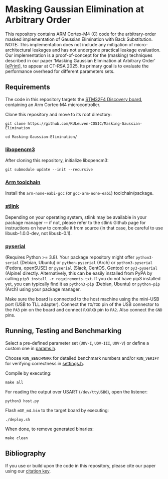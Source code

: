 # Masking Gaussian Elimination at Arbitrary Order
This repository contains ARM Cortex-M4 (C) code for the arbitrary-order masked implementation of Gaussian Elimination with Back Substitution.\
NOTE: This implementation does not include any mitigation of micro-architectural leakages and has not undergone practical leakage evaluation. Our implementation is a proof-of-concept for the (masking) techniques described in our paper 'Masking Gaussian Elimination at Arbitrary Order' [[ePrint]](http://eprint.iacr.org/2024/1777), to appear at CT-RSA 2025. Its primary goal is to evaluate the performance overhead for different parameters sets. 

## Requirements
The code in this repository targets the [STM32F4 Discovery board](https://www.st.com/en/evaluation-tools/stm32f4discovery.html), containing an Arm Cortex-M4 microcontroller.

Clone this repository and move to its root directory:
```shell
git clone https://github.com/KULeuven-COSIC/Masking-Gaussian-Elimination 
```
```shell
cd Masking-Gaussian-Elimination/
```

### [libopencm3](https://github.com/libopencm3/libopencm3)
After cloning this repository, initialize libopencm3:
```shell
git submodule update --init --recursive
```
### [Arm toolchain](https://developer.arm.com/downloads/-/arm-gnu-toolchain-downloads)
Install the `arm-none-eabi-gcc` (or `gcc-arm-none-eabi`) toolchain/package.

### [stlink](https://github.com/texane/stlink)
Depending on your operating system, stlink may be available in your package manager -- if not, please refer to the stlink Github page for instructions on how to compile it from source (in that case, be careful to use libusb-1.0.0-dev, not libusb-0.1).

### [pyserial](https://github.com/pyserial/pyserial)
(Requires Python >= 3.8). Your package repository might offer `python3-serial` (Debian, Ubuntu) or `python-pyserial` (Arch) or `python3-pyserial` (Fedora, openSUSE) or `pyserial` (Slack, CentOS, Gentoo) or `py3-pyserial` (Alpine) directly. Alternatively, this can be easily installed from PyPA by calling `pip3 install -r requirements.txt`. If you do not have pip3 installed yet, you can typically find it as `python3-pip` (Debian, Ubuntu) or `python-pip` (Arch) using your package manager.

Make sure the board is connected to the host machine using the mini-USB port (USB to TLL adapter). Connect the `TX`/`TXD` pin of the USB connector to the `PA3` pin on the board and connect `RX`/`RXD` pin to `PA2`. Also connect the `GND` pins.

## Running, Testing and Benchmarking
Select a pre-defined parameter set (`UOV-I`, `UOV-III`, `UOV-V`) or define a custom one in [params.h](src/params.h).

Choose `RUN_BENCHMARK` for detailed benchmark numbers and/or `RUN_VERIFY` for verifying correctness in [settings.h](src/settings.h).

Compile by executing:
```shell
make all
```

For reading the output over USART (`/dev/ttyUSB0`), open the listener:
```shell
python3 host.py
```

Flash `mGE_m4.bin` to the target board by executing:
```shell
./deploy.sh 
```

When done, to remove generated binaries:
```shell
make clean
```

## Bibliography
If you use or build upon the code in this repository, please cite our paper using our [citation key](CITATION).